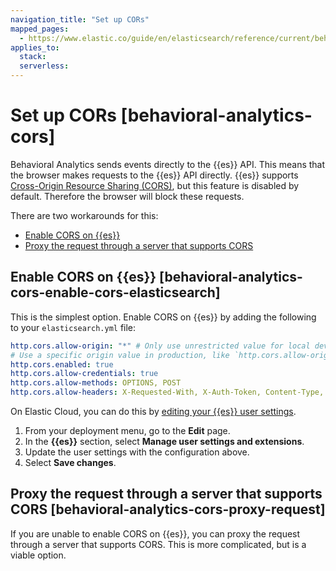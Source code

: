 ```yaml
---
navigation_title: "Set up CORs"
mapped_pages:
  - https://www.elastic.co/guide/en/elasticsearch/reference/current/behavioral-analytics-cors.html
applies_to:
  stack:
  serverless:
---
```




# Set up CORs [behavioral-analytics-cors]


Behavioral Analytics sends events directly to the {{es}} API. This means that the browser makes requests to the {{es}} API directly. {{es}} supports [Cross-Origin Resource Sharing (CORS)](https://developer.mozilla.org/en-US/docs/Web/HTTP/CORS), but this feature is disabled by default. Therefore the browser will block these requests.

There are two workarounds for this:

* [Enable CORS on {{es}}](#behavioral-analytics-cors-enable-cors-elasticsearch)
* [Proxy the request through a server that supports CORS](#behavioral-analytics-cors-proxy-request)


## Enable CORS on {{es}} [behavioral-analytics-cors-enable-cors-elasticsearch] 

This is the simplest option. Enable CORS on {{es}} by adding the following to your `elasticsearch.yml` file:

```yaml
http.cors.allow-origin: "*" # Only use unrestricted value for local development
# Use a specific origin value in production, like `http.cors.allow-origin: "https://<my-website-domain.example>"`
http.cors.enabled: true
http.cors.allow-credentials: true
http.cors.allow-methods: OPTIONS, POST
http.cors.allow-headers: X-Requested-With, X-Auth-Token, Content-Type, Content-Length, Authorization, Access-Control-Allow-Headers, Accept
```

On Elastic Cloud, you can do this by [editing your {{es}} user settings](../../../deploy-manage/deploy/elastic-cloud/edit-stack-settings.md#ec-add-user-settings).

1. From your deployment menu, go to the **Edit** page.
2. In the **{{es}}** section, select **Manage user settings and extensions**.
3. Update the user settings with the configuration above.
4. Select **Save changes**.


## Proxy the request through a server that supports CORS [behavioral-analytics-cors-proxy-request] 

If you are unable to enable CORS on {{es}}, you can proxy the request through a server that supports CORS. This is more complicated, but is a viable option.


